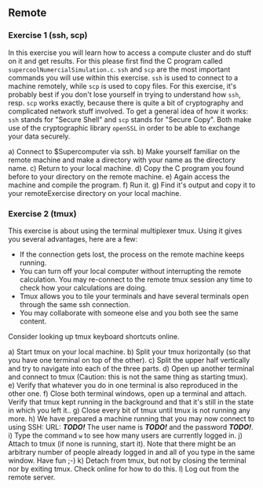 ## Remote

### Exercise 1 (ssh, scp)

In this exercise you will learn how to access a compute cluster and do stuff on it and get results. For this please first find the C program called `supercoolNumercialSimulation.c`.  `ssh` and `scp` are the most important commands you will use within this exercise. `ssh` is used to connect to a machine remotely, while `scp` is used to copy files.  For this exercise, it's probably best if you don't lose yourself in trying to understand how `ssh`, resp. `scp` works exactly, because there is quite a bit of cryptography and complicated network stuff involved. To get a general idea of how it works: `ssh` stands for "Secure Shell" and `scp` stands for "Secure Copy". Both make use of the cryptographic library `openSSL` in order to be able to exchange your data securely.

a) Connect to $Supercomputer via ssh.
b) Make yourself familiar on the remote machine and make a directory with your name as the directory name.
c) Return to your local machine.
d) Copy the C program you found before to your directory on the remote machine.
e) Again access the machine and compile the program.
f) Run it.
g) Find it's output and copy it to your remoteExercise directory on your local machine.

### Exercise 2 (tmux)

This exercise is about using the terminal multiplexer tmux. Using it gives you several advantages, here are a few:

- If the connection gets lost, the process on the remote machine keeps running.
- You can turn off your local computer without interrupting the remote calculation. You may re-connect to the remote tmux session any time to check how your calculations are doing.
- Tmux allows you to tile your terminals and have several terminals open through the same ssh connection.
- You may collaborate with someone else and you both see the same content.

Consider looking up tmux keyboard shortcuts online.

a) Start tmux on your local machine.
b) Split your tmux horizontally (so that you have one terminal on top of the other).
c) Split the upper half vertically and try to navigate into each of the three parts.
d) Open up another terminal and connect to tmux (Caution: this is not the same thing as starting tmux).
e) Verify that whatever you do in one terminal is also reproduced in the other one.
f) Close both terminal windows, open up a terminal and attach. Verify that tmux kept running in the background and that it's still in the state in which you left it..
g) Close every bit of tmux until tmux is not running any more.
h) We have prepared a machine running that you may now connect to using SSH: URL: *__TODO!__* The user name is *__TODO!__* and the password *__TODO!__*.
i) Type the command `w` to see how many users are currently logged in.
j) Attach to tmux (if none is running, start it). Note that there might be an arbitrary number of people already logged in and all of you type in the same window. Have fun ;-)
k) Detach from tmux, but not by closing the terminal nor by exiting tmux. Check online for how to do this.
l) Log out from the remote server.
